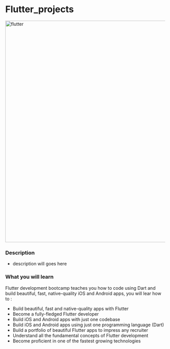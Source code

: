 # Flutter_projects

<a href="https://flutter.dev/"><img src="https://iconflux.com/uploads/article/10-reason-why-choose-flutter-f79-2da7512627.png" title="flutter" alt="flutter" width=700 ></a>

### Description
- description will goes here

### What you will learn

 Flutter development bootcamp teaches you how to code using Dart and build beautiful, fast, native-quality iOS and Android apps, you will lear how to :
 
- Build beautiful, fast and native-quality apps with Flutter
- Become a fully-fledged Flutter developer
- Build iOS and Android apps with just one codebase
- Build iOS and Android apps using just one programming language (Dart)
- Build a portfolio of beautiful Flutter apps to impress any recruiter
- Understand all the fundamental concepts of Flutter development
- Become proficient in one of the fastest growing technologies
